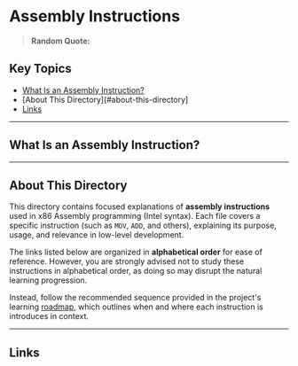 # Assembly Instructions

> **Random Quote:**

## Key Topics

+ [What Is an Assembly Instruction?](#what-is-an-assembly-instruction)
+ [About This Directory](#about-this-directory]
+ [Links](#links)

---

## What Is an Assembly Instruction?

---

## About This Directory

This directory contains focused explanations of **assembly instructions** used in x86 Assembly programming (Intel syntax). Each file covers a specific instruction (such as `MOV`, `ADD`, and others), explaining its purpose, usage, and relevance in low-level development.

The links listed below are organized in **alphabetical order** for ease of reference. However, you are strongly advised not to study these instructions in alphabetical order, as doing so may disrupt the natural learning progression.

Instead, follow the recommended sequence provided in the project's learning [roadmap](../../roadmap/README.md), which outlines when and where each instruction is introduces in context.

---

## Links


